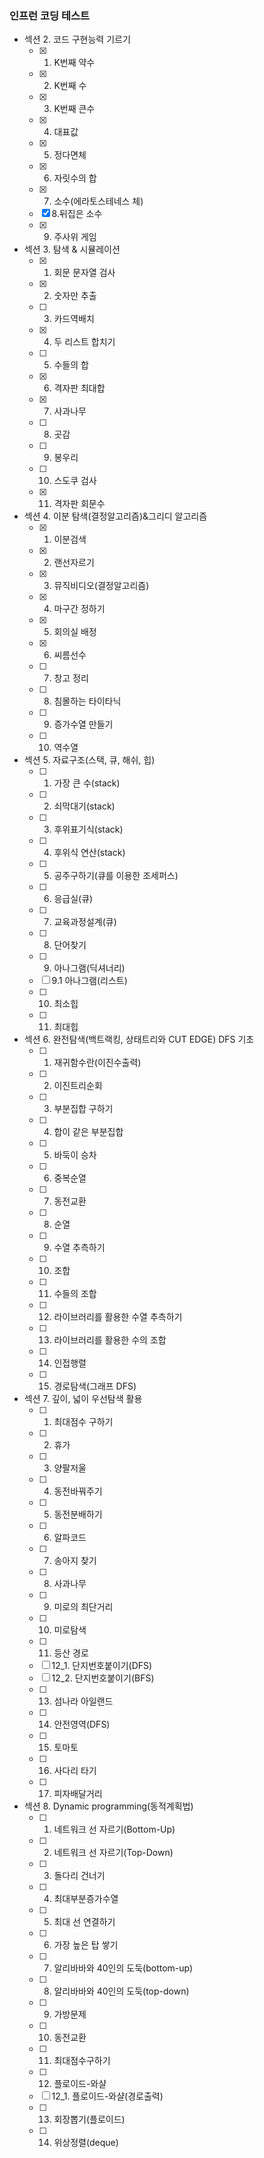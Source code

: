 ### 인프런 코딩 테스트

- 섹션 2. 코드 구현능력 기르기
    - [x] 1. K번째 약수
    - [x] 2. K번째 수
    - [x] 3. K번째 큰수
    - [x] 4. 대표값
    - [x] 5. 정다면체
    - [x] 6. 자릿수의 합
    - [x] 7. 소수(에라토스테네스 체)
    - [x] 8.뒤집은 소수
    - [x] 9. 주사위 게임
- 섹션 3. 탐색 & 시뮬레이션
    - [x] 1. 회문 문자열 검사
    - [x] 2. 숫자만 추출
    - [ ] 3. 카드역배치
    - [x] 4. 두 리스트 합치기
    - [ ] 5. 수들의 합
    - [x] 6. 격자판 최대합
    - [x] 7. 사과나무
    - [ ] 8. 곳감
    - [ ] 9. 봉우리
    - [ ] 10. 스도쿠 검사
    - [x] 11. 격자판 회문수
- 섹션 4. 이분 탐색(결정알고리즘)&그리디 알고리즘
    - [x] 1. 이분검색
    - [x] 2. 랜선자르기
    - [x] 3. 뮤직비디오(결정알고리즘)
    - [x] 4. 마구간 정하기
    - [x] 5. 회의실 배정
    - [x] 6. 씨름선수
    - [ ] 7. 창고 정리
    - [ ] 8. 침몰하는 타이타닉
    - [ ] 9. 증가수열 만들기
    - [ ] 10. 역수열

- 섹션 5. 자료구조(스택, 큐, 해쉬, 힙)
    - [ ] 1. 가장 큰 수(stack)
    - [ ] 2. 쇠막대기(stack)
    - [ ] 3. 후위표기식(stack)
    - [ ] 4. 후위식 연산(stack)
    - [ ] 5. 공주구하기(큐를 이용한 조세퍼스)
    - [ ] 6. 응급실(큐)
    - [ ] 7. 교육과정설계(큐)
    - [ ] 8. 단어찾기
    - [ ] 9. 아나그램(딕셔너리)
    - [ ] 9.1 아나그램(리스트)
    - [ ] 10. 최소힙
    - [ ] 11. 최대힙
- 섹션 6. 완전탐색(백트랙킹, 상태트리와 CUT EDGE) DFS 기초
    - [ ] 1. 재귀함수란(이진수출력)
    - [ ] 2. 이진트리순회
    - [ ] 3. 부분집합 구하기
    - [ ] 4. 합이 같은 부분집합
    - [ ] 5. 바둑이 승차
    - [ ] 6. 중복순열
    - [ ] 7. 동전교환
    - [ ] 8. 순열
    - [ ] 9. 수열 추측하기
    - [ ] 10. 조합
    - [ ] 11. 수들의 조합
    - [ ] 12. 라이브러리를 활용한 수열 추측하기
    - [ ] 13. 라이브러리를 활용한 수의 조합
    - [ ] 14. 인접행렬
    - [ ] 15. 경로탐색(그래프 DFS)
- 섹션 7. 깊이, 넓이 우선탐색 활용
    - [ ] 1. 최대점수 구하기
    - [ ] 2. 휴가
    - [ ] 3. 양팔저울
    - [ ] 4. 동전바꿔주기
    - [ ] 5. 동전분배하기
    - [ ] 6. 알파코드
    - [ ] 7. 송아지 찾기
    - [ ] 8. 사과나무
    - [ ] 9. 미로의 최단거리
    - [ ] 10. 미로탐색
    - [ ] 11. 등산 경로
    - [ ] 12_1. 단지번호붙이기(DFS)
    - [ ] 12_2. 단지번호붙이기(BFS)
    - [ ] 13. 섬나라 아일랜드
    - [ ] 14. 안전영역(DFS)
    - [ ] 15. 토마토
    - [ ] 16. 사다리 타기
    - [ ] 17. 피자배달거리
- 섹션 8. Dynamic programming(동적계획법)
    - [ ] 1. 네트워크 선 자르기(Bottom-Up)
    - [ ] 2. 네트워크 선 자르기(Top-Down)
    - [ ] 3. 돌다리 건너기
    - [ ] 4. 최대부분증가수열
    - [ ] 5. 최대 선 연결하기
    - [ ] 6. 가장 높은 탑 쌓기
    - [ ] 7. 알리바바와 40인의 도둑(bottom-up)
    - [ ] 8. 알리바바와 40인의 도둑(top-down)
    - [ ] 9. 가방문제
    - [ ] 10. 동전교환
    - [ ] 11. 최대점수구하기
    - [ ] 12. 플로이드-와샬
    - [ ] 12_1. 플로이드-와샬(경로출력)
    - [ ] 13. 회장뽑기(플로이드)
    - [ ] 14. 위상정렬(deque)